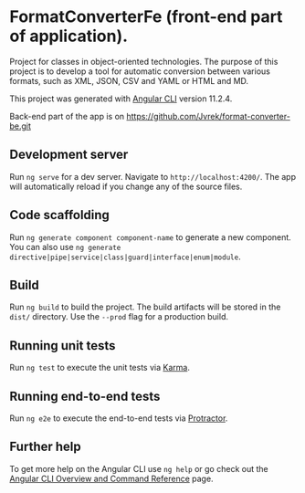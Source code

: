 # FormatConverterFe (front-end part of application).
Project for classes in object-oriented technologies. The purpose of this project is to develop a tool for automatic conversion between various formats, such as XML, JSON, CSV and YAML or HTML and MD.

This project was generated with [Angular CLI](https://github.com/angular/angular-cli) version 11.2.4.

Back-end part of the app is on https://github.com/Jvrek/format-converter-be.git

## Development server

Run `ng serve` for a dev server. Navigate to `http://localhost:4200/`. The app will automatically reload if you change any of the source files.

## Code scaffolding

Run `ng generate component component-name` to generate a new component. You can also use `ng generate directive|pipe|service|class|guard|interface|enum|module`.

## Build

Run `ng build` to build the project. The build artifacts will be stored in the `dist/` directory. Use the `--prod` flag for a production build.

## Running unit tests

Run `ng test` to execute the unit tests via [Karma](https://karma-runner.github.io).

## Running end-to-end tests

Run `ng e2e` to execute the end-to-end tests via [Protractor](http://www.protractortest.org/).

## Further help

To get more help on the Angular CLI use `ng help` or go check out the [Angular CLI Overview and Command Reference](https://angular.io/cli) page.
